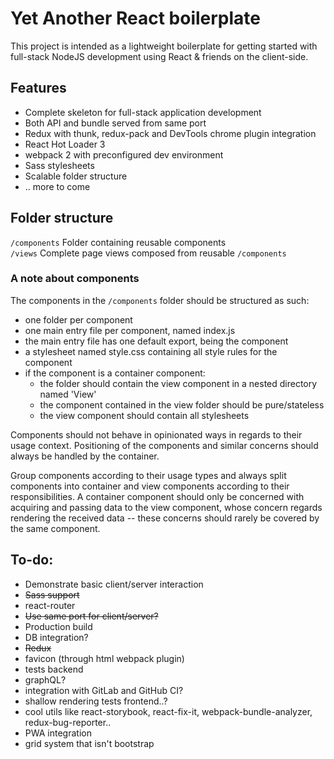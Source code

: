# Yet Another React boilerplate

This project is intended as a lightweight boilerplate for getting started with full-stack 
NodeJS development using React & friends on the client-side.

## Features
*  Complete skeleton for full-stack application development 
*  Both API and bundle served from same port
*  Redux with thunk, redux-pack and DevTools chrome plugin integration
*  React Hot Loader 3
*  webpack 2 with preconfigured dev environment
*  Sass stylesheets
*  Scalable folder structure
*  .. more to come

## Folder structure
```/components``` Folder containing reusable components  
```/views``` Complete page views composed from reusable ```/components```

### A note about components
The components in the ```/components``` folder should be structured as such:
*  one folder per component
*  one main entry file per component, named index.js
*  the main entry file has one default export, being the component
*  a stylesheet named style.css containing all style rules for the component
*  if the component is a container component: 
   *  the folder should contain the view component in a nested directory named 'View'
   *  the component contained in the view folder should be pure/stateless
   *  the view component should contain all stylesheets

Components should not behave in opinionated ways in regards to their usage context. 
Positioning of the components and similar concerns should always be handled by the container.

Group components according to their usage types and always split components into container and view 
components according to their responsibilities. 
A container component should only be concerned with acquiring and passing data
to the view component, whose concern regards rendering the received data -- these concerns should
rarely be covered by the same component.


## To-do:
*  Demonstrate basic client/server interaction
*  ~~Sass support~~
*  react-router
*  ~~Use same port for client/server?~~
*  Production build
*  DB integration?
*  ~~Redux~~
*  favicon (through html webpack plugin)
*  tests backend
*  graphQL?
*  integration with GitLab and GitHub CI?
*  shallow rendering tests frontend..?
*  cool utils like react-storybook, react-fix-it, webpack-bundle-analyzer, redux-bug-reporter..
*  PWA integration 
*  grid system that isn't bootstrap